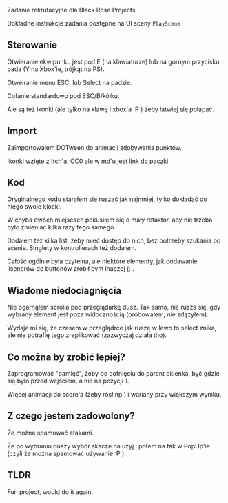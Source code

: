 Zadanie rekrutacyjne dla Black Rose Projects

Dokładne instrukcje zadania dostępne na UI sceny `PlayScene`

## Sterowanie

Otwieranie ekwipunku jest pod E (na klawiaturze) lub na górnym przycisku pada (Y na Xbox'ie, trójkąt na PS). 

Otweiranie menu ESC, lub Select na padzie.

Cofanie standardowo pod ESC/B/kółku.

Ale są też ikonki (ale tylko na klawę i xbox'a :P ) żeby łatwiej się połapać.

## Import

Zaimportowałem DOTween do animacji zdobywania punktów.

Ikonki wzięte z Itch'a, CC0 ale w md'u jest link do paczki.

## Kod

Oryginalnego kodu starałem się ruszać jak najmniej, tylko dokładać do niego swoje klocki.

W chyba dwóch miejscach pokusiłem się o mały refaktor, aby nie trzeba było zmieniać kilka razy tego samego.

Dodałem też kilka list, żeby mieć dostęp do nich, bez potrzeby szukania po scenie. Singlety w kontrollerach też dodałem.

Całość ogólnie była czytelna, ale niektóre elementy, jak dodawanie lisenerów do buttonów zrobił bym inaczej (: .

## Wiadome niedociagnięcia

Nie ogarnąłem scrolla pod przeglądarkę dusz. Tak samo, nie rusza się, gdy wybrany element jest poza widocznością (próbowałem, nie zdążyłem).

Wydaje mi się, że czasem w przeglądrce jak ruszę w lewo to select znika, ale nie potrafię tego zreplikować (zazwyczaj działa tho).

## Co można by zrobić lepiej?

Zaprogramować "pamięć", żeby po cofnięciu do parent okienka, być gdzie się było przed wejściem, a nie na pozycji 1.

Więcej animacji do score'a (żeby rósł np.) i wariany przy większym wyniku.

## Z czego jestem zadowolony?

Że można spamować atakami.

Że po wybraniu duszy wybór skacze na użyj i potem na tak w PopUp'ie (czyli że można spamować używanie :P ).

## TLDR

Fun project, would do it again.

